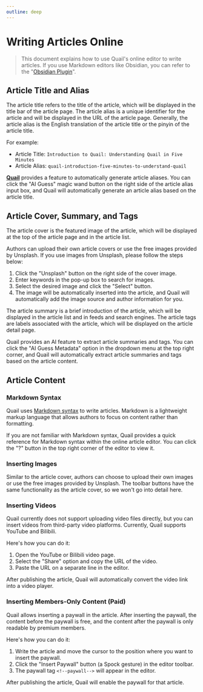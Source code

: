 ```yaml
---
outline: deep
---
```


# Writing Articles Online

> This document explains how to use Quail's online editor to write articles. If you use Markdown editors like Obsidian, you can refer to the "[Obsidian Plugin](./obsidian-plugin.md)".

## Article Title and Alias

The article title refers to the title of the article, which will be displayed in the title bar of the article page. The article alias is a unique identifier for the article and will be displayed in the URL of the article page. Generally, the article alias is the English translation of the article title or the pinyin of the article title.

For example:

- Article Title: `Introduction to Quail: Understanding Quail in Five Minutes`
- Article Alias: `quail-introduction-five-minutes-to-understand-quail`

**[Quail](https://quail.ink "Quail Official Website")** provides a feature to automatically generate article aliases. You can click the "AI Guess" magic wand button on the right side of the article alias input box, and Quail will automatically generate an article alias based on the article title.

## Article Cover, Summary, and Tags

The article cover is the featured image of the article, which will be displayed at the top of the article page and in the article list.

Authors can upload their own article covers or use the free images provided by Unsplash. If you use images from Unsplash, please follow the steps below:

1. Click the "Unsplash" button on the right side of the cover image.
2. Enter keywords in the pop-up box to search for images.
3. Select the desired image and click the "Select" button.
4. The image will be automatically inserted into the article, and Quail will automatically add the image source and author information for you.

The article summary is a brief introduction of the article, which will be displayed in the article list and in feeds and search engines. The article tags are labels associated with the article, which will be displayed on the article detail page.

Quail provides an AI feature to extract article summaries and tags. You can click the "AI Guess Metadata" option in the dropdown menu at the top right corner, and Quail will automatically extract article summaries and tags based on the article content.

## Article Content

### Markdown Syntax

Quail uses [Markdown syntax](https://www.markdownguide.org/basic-syntax/) to write articles. Markdown is a lightweight markup language that allows authors to focus on content rather than formatting.

If you are not familiar with Markdown syntax, Quail provides a quick reference for Markdown syntax within the online article editor. You can click the "?" button in the top right corner of the editor to view it.

### Inserting Images

Similar to the article cover, authors can choose to upload their own images or use the free images provided by Unsplash. The toolbar buttons have the same functionality as the article cover, so we won't go into detail here.

### Inserting Videos

Quail currently does not support uploading video files directly, but you can insert videos from third-party video platforms. Currently, Quail supports YouTube and Bilibili.

Here's how you can do it:

1. Open the YouTube or Bilibili video page.
2. Select the "Share" option and copy the URL of the video.
3. Paste the URL on a separate line in the editor.

After publishing the article, Quail will automatically convert the video link into a video player.

### Inserting Members-Only Content (Paid)

Quail allows inserting a paywall in the article. After inserting the paywall, the content before the paywall is free, and the content after the paywall is only readable by premium members.

Here's how you can do it:

1. Write the article and move the cursor to the position where you want to insert the paywall.
2. Click the "Insert Paywall" button (a Spock gesture) in the editor toolbar.
3. The paywall tag `<!--paywall-->` will appear in the editor.

After publishing the article, Quail will enable the paywall for that article.